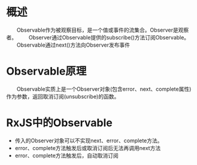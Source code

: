 # 概述
&emsp;&emsp;Observable作为被观察目标，是一个值或事件的流集合。Observer是观察者。
&emsp;&emsp;Observer通过Observable提供的subscribe()方法订阅Observable。
&emsp;&emsp;Observable通过next()方法向Observer发布事件

# Observable原理
&emsp;&emsp;Observable实质上是一个Observer对象(包含error、next、complete属性)作为参数，返回取消订阅(unsubscribe)的函数。
&emsp;&emsp;

# RxJS中的Observable
* 传入的Observer对象可以不实现next、error、complete方法。
* error、complete方法触发后或取消订阅后无法再调用next方法
* error、complete方法触发后，自动取消订阅
